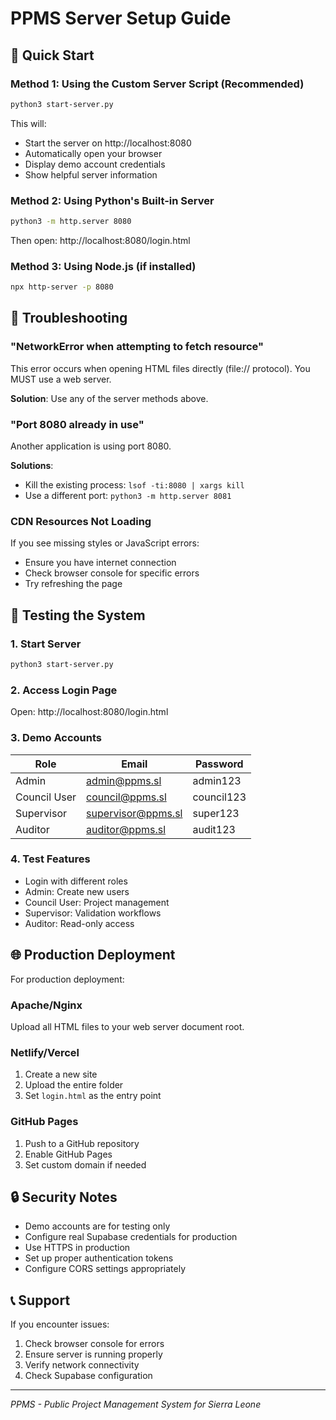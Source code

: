 # PPMS Server Setup Guide

## 🚀 Quick Start

### Method 1: Using the Custom Server Script (Recommended)
```bash
python3 start-server.py
```
This will:
- Start the server on http://localhost:8080
- Automatically open your browser
- Display demo account credentials
- Show helpful server information

### Method 2: Using Python's Built-in Server
```bash
python3 -m http.server 8080
```
Then open: http://localhost:8080/login.html

### Method 3: Using Node.js (if installed)
```bash
npx http-server -p 8080
```

## 🔧 Troubleshooting

### "NetworkError when attempting to fetch resource"
This error occurs when opening HTML files directly (file:// protocol). You MUST use a web server.

**Solution**: Use any of the server methods above.

### "Port 8080 already in use"
Another application is using port 8080.

**Solutions**:
- Kill the existing process: `lsof -ti:8080 | xargs kill`
- Use a different port: `python3 -m http.server 8081`

### CDN Resources Not Loading
If you see missing styles or JavaScript errors:
- Ensure you have internet connection
- Check browser console for specific errors
- Try refreshing the page

## 🎯 Testing the System

### 1. Start Server
```bash
python3 start-server.py
```

### 2. Access Login Page
Open: http://localhost:8080/login.html

### 3. Demo Accounts
| Role | Email | Password |
|------|-------|----------|
| Admin | admin@ppms.sl | admin123 |
| Council User | council@ppms.sl | council123 |
| Supervisor | supervisor@ppms.sl | super123 |
| Auditor | auditor@ppms.sl | audit123 |

### 4. Test Features
- Login with different roles
- Admin: Create new users
- Council User: Project management
- Supervisor: Validation workflows
- Auditor: Read-only access

## 🌐 Production Deployment

For production deployment:

### Apache/Nginx
Upload all HTML files to your web server document root.

### Netlify/Vercel
1. Create a new site
2. Upload the entire folder
3. Set `login.html` as the entry point

### GitHub Pages
1. Push to a GitHub repository
2. Enable GitHub Pages
3. Set custom domain if needed

## 🔒 Security Notes

- Demo accounts are for testing only
- Configure real Supabase credentials for production
- Use HTTPS in production
- Set up proper authentication tokens
- Configure CORS settings appropriately

## 📞 Support

If you encounter issues:
1. Check browser console for errors
2. Ensure server is running properly
3. Verify network connectivity
4. Check Supabase configuration

---
*PPMS - Public Project Management System for Sierra Leone*
